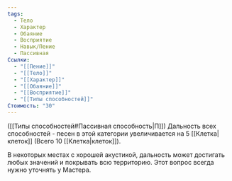 ```yaml
---
tags:
  - Тело
  - Характер
  - Обаяние
  - Восприятие
  - Навык/Пение
  - Пассивная
Ссылки:
  - "[[Пение]]"
  - "[[Тело]]"
  - "[[Характер]]"
  - "[[Обаяние]]"
  - "[[Восприятие]]"
  - "[[Типы способностей]]"
Стоимость: "30"
---
```

([[Типы способностей#Пассивная способность|П]]) Дальность всех способностей - песен в этой категории увеличивается на 5 [[Клетка|клеток]] (Всего 10 [[Клетка|клеток]]).

В некоторых местах с хорошей акустикой, дальность может достигать любых значений и покрывать всю территорию. Этот вопрос всегда нужно уточнять у Мастера. 

